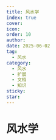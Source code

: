 ```yaml
---
title: 风水学
index: true
cover: 
icon: 
order: 10
author: 
date: 2025-06-02
tag:
  - 风水
category:
  - 风水
  - 扩展
  - 文档
  - 知识
sticky: 
star: 
---
```


# 风水学
